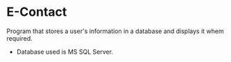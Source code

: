 # E-Contact
 Program that stores a user's information in a database and displays it whem required.
 
* Database used is MS SQL Server.
